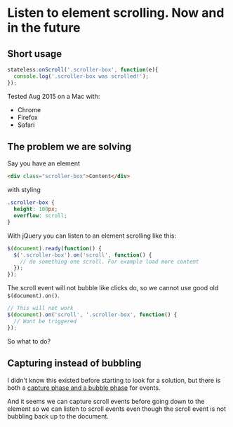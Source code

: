 # Listen to element scrolling. Now and in the future

## Short usage

```js
stateless.onScroll('.scroller-box', function(e){
  console.log('.scroller-box was scrolled!');
});
```

Tested Aug 2015 on a Mac with:

- Chrome
- Firefox
- Safari

## The problem we are solving

Say you have an element
```html
<div class="scroller-box">Content</div>
```
with styling
```css
.scroller-box {
  height: 100px;
  overflow: scroll;
}
```

With jQuery you can listen to an element scrolling like this:

```js
$(document).ready(function() {
  $('.scroller-box').on('scroll', function() {
    // do something one scroll. For example load more content
  });
});
```

The scroll event will not bubble like clicks do, so we cannot use good old
`$(document).on()`.
```js
// This will not work
$(document).on('scroll', '.scroller-box', function() {
  // Wont be triggered
});
```

So what to do?

## Capturing instead of bubbling

I didn't know this existed before starting to look for a solution, but there is
both a [capture phase and a bubble phase](http://www.quirksmode.org/js/events_order.html) for events.

And it seems we can capture scroll events before going down to the element so we
can listen to scroll events even though the scroll event is not bubbling back
up to the document.
